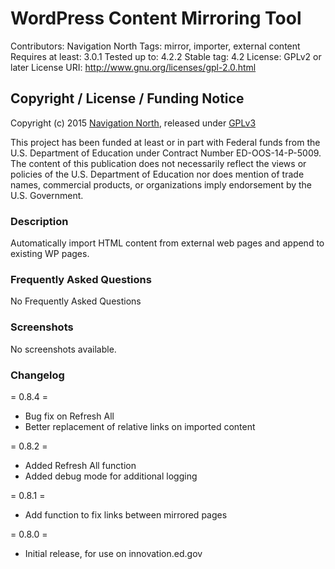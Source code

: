 # WordPress Content Mirroring Tool #

Contributors: Navigation North
Tags: mirror, importer, external content
Requires at least: 3.0.1
Tested up to: 4.2.2
Stable tag: 4.2
License: GPLv2 or later
License URI: http://www.gnu.org/licenses/gpl-2.0.html

## Copyright / License / Funding Notice

Copyright (c) 2015 [Navigation North](http://navigationnorth.com), released under [GPLv3](LICENSE)

This project has been funded at least or in part with Federal funds from the U.S. Department of Education under Contract Number ED-OOS-14-P-5009. The content of this publication does not necessarily reflect the views or policies of the U.S. Department of Education nor does mention of trade names, commercial products, or organizations imply endorsement by the U.S. Government.

### Description ###

Automatically import HTML content from external web pages and append to existing WP pages.

### Frequently Asked Questions ###

No Frequently Asked Questions

### Screenshots ###

No screenshots available.

### Changelog ###

= 0.8.4 =
* Bug fix on Refresh All
* Better replacement of relative links on imported content

= 0.8.2 =
* Added Refresh All function
* Added debug mode for additional logging

= 0.8.1 =
* Add function to fix links between mirrored pages

= 0.8.0 =
* Initial release, for use on innovation.ed.gov
